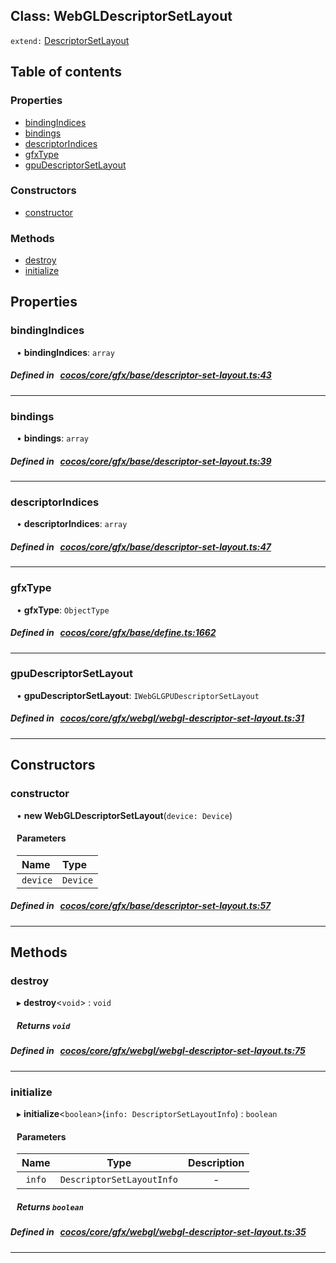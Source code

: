 
## Class: WebGLDescriptorSetLayout


`extend:`
[DescriptorSetLayout](docs/en/gfx/Class/DescriptorSetLayout.md)










<div class="table-of-content">
<h2>Table of contents</h2>


### Properties

- [ bindingIndices](#bindingIndices)
- [ bindings](#bindings)
- [ descriptorIndices](#descriptorIndices)
- [ gfxType](#gfxType)
- [ gpuDescriptorSetLayout](#gpuDescriptorSetLayout)

### Constructors

- [ constructor](#constructor)

### Methods

- [ destroy](#destroy)
- [ initialize](#initialize)
</div>

## Properties


### bindingIndices
<div style="margin-left: 10px;">




•  **bindingIndices**:
 ``array`` 
</div>

##### Defined in &nbsp;   [cocos/core/gfx/base/descriptor-set-layout.ts:43](https://github.com/cocos-creator/engine/blob/c7bf6b8a9/cocos/core/gfx/base/descriptor-set-layout.ts#L43)&nbsp;


___


### bindings
<div style="margin-left: 10px;">




•  **bindings**:
 ``array`` 
</div>

##### Defined in &nbsp;   [cocos/core/gfx/base/descriptor-set-layout.ts:39](https://github.com/cocos-creator/engine/blob/c7bf6b8a9/cocos/core/gfx/base/descriptor-set-layout.ts#L39)&nbsp;


___


### descriptorIndices
<div style="margin-left: 10px;">




•  **descriptorIndices**:
 ``array`` 
</div>

##### Defined in &nbsp;   [cocos/core/gfx/base/descriptor-set-layout.ts:47](https://github.com/cocos-creator/engine/blob/c7bf6b8a9/cocos/core/gfx/base/descriptor-set-layout.ts#L47)&nbsp;


___


### gfxType
<div style="margin-left: 10px;">




•  **gfxType**:
 ``ObjectType`` 
</div>

##### Defined in &nbsp;   [cocos/core/gfx/base/define.ts:1662](https://github.com/cocos-creator/engine/blob/c7bf6b8a9/cocos/core/gfx/base/define.ts#L1662)&nbsp;


___


### gpuDescriptorSetLayout
<div style="margin-left: 10px;">




•  **gpuDescriptorSetLayout**:
 ``IWebGLGPUDescriptorSetLayout`` 
</div>

##### Defined in &nbsp;   [cocos/core/gfx/webgl/webgl-descriptor-set-layout.ts:31](https://github.com/cocos-creator/engine/blob/c7bf6b8a9/cocos/core/gfx/webgl/webgl-descriptor-set-layout.ts#L31)&nbsp;


___

<!---->
## Constructors


### constructor
<div style="margin-left: 10px;">

• **new WebGLDescriptorSetLayout**(`device: Device`)

#### Parameters
| Name | Type |
| :------ | :------ |
| `device` | `Device` |





</div>

##### Defined in &nbsp;   [cocos/core/gfx/base/descriptor-set-layout.ts:57](https://github.com/cocos-creator/engine/blob/c7bf6b8a9/cocos/core/gfx/base/descriptor-set-layout.ts#L57)&nbsp;


---

<!---->
## Methods

### destroy
<div style="margin-left: 10px;">

▸   **destroy**<`void`\> : `void`




<!---->
<!--    #### Returns `void` -->
<!---->


##### Returns `void`




</div>

##### Defined in &nbsp;   [cocos/core/gfx/webgl/webgl-descriptor-set-layout.ts:75](https://github.com/cocos-creator/engine/blob/c7bf6b8a9/cocos/core/gfx/webgl/webgl-descriptor-set-layout.ts#L75)&nbsp;
___
### initialize
<div style="margin-left: 10px;">

▸   **initialize**<`boolean`\>(`info: DescriptorSetLayoutInfo`) : `boolean`




<!---->
<!--    #### Returns `boolean` -->
<!---->

#### Parameters

| Name | Type | Description |
| :------: | :------: | :------: |
| `info` | `DescriptorSetLayoutInfo` | - |



##### Returns `boolean`




</div>

##### Defined in &nbsp;   [cocos/core/gfx/webgl/webgl-descriptor-set-layout.ts:35](https://github.com/cocos-creator/engine/blob/c7bf6b8a9/cocos/core/gfx/webgl/webgl-descriptor-set-layout.ts#L35)&nbsp;
___
<!---->



